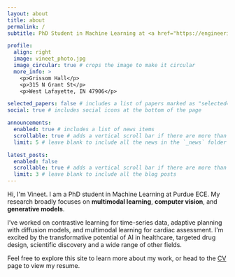 ```yaml
---
layout: about
title: about
permalink: /
subtitle: PhD Student in Machine Learning at <a href="https://engineering.purdue.edu/ECE">Purdue ECE</a>

profile:
  align: right
  image: vineet_photo.jpg
  image_circular: true # crops the image to make it circular
  more_info: >
    <p>Grissom Hall</p>
    <p>315 N Grant St</p>
    <p>West Lafayette, IN 47906</p>

selected_papers: false # includes a list of papers marked as "selected={true}"
social: true # includes social icons at the bottom of the page

announcements:
  enabled: true # includes a list of news items
  scrollable: true # adds a vertical scroll bar if there are more than 3 news items
  limit: 5 # leave blank to include all the news in the `_news` folder

latest_posts:
  enabled: false
  scrollable: true # adds a vertical scroll bar if there are more than 3 new posts items
  limit: 3 # leave blank to include all the blog posts
---
```


Hi, I'm Vineet. I am a PhD student in Machine Learning at Purdue ECE. My research broadly focuses on **multimodal learning**, **computer vision**, and **generative models**.

I’ve worked on contrastive learning for time-series data, adaptive planning with diffusion models, and multimodal learning for cardiac assessment. I'm excited by the transformative potential of AI in healthcare, targeted drug design, scientific discovery and a wide range of other fields.

Feel free to explore this site to learn more about my work, or head to the <a href="/cv/">CV</a> page to view my resume.